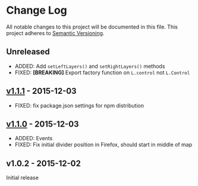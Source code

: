 # Change Log

All notable changes to this project will be documented in this file.
This project adheres to [Semantic Versioning](http://semver.org/).

## Unreleased

- ADDED: Add `setLeftLayers()` and `setRightLayers()` methods
- FIXED: **[BREAKING]** Export factory function on `L.control` not `L.Control`

## [v1.1.1] - 2015-12-03

- FIXED: fix package.json settings for npm distribution

## [v1.1.0] - 2015-12-03

- ADDED: Events
- FIXED: Fix initial divider position in Firefox, should start in middle of map

## v1.0.2 - 2015-12-02

Initial release

[Unreleased]: https://github.com/digidem/leaflet-side-by-side/compare/v1.1.1...HEAD
[v1.1.1]: https://github.com/digidem/leaflet-side-by-side/compare/v1.1.0...v1.1.1
[v1.1.0]: https://github.com/digidem/leaflet-side-by-side/compare/v1.0.2...v1.1.0
